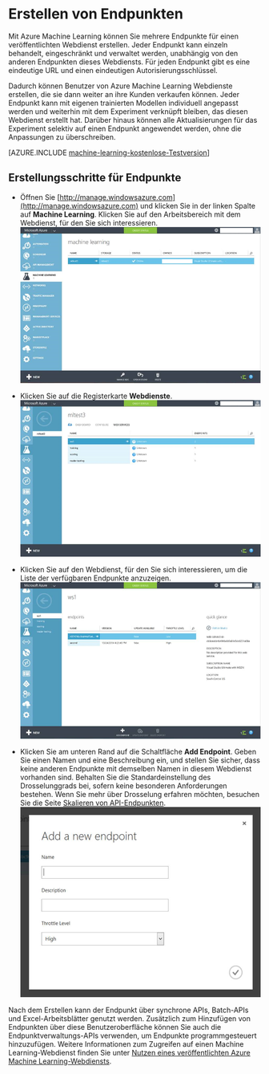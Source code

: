 <properties 
	pageTitle="Erstellen von Webdienst-Endpunkten in Machine Learning | Microsoft Azure" 
	description="Erstellen von Webdienst-Endpunkten in Azure Machine Learning" 
	services="machine-learning" 
	documentationCenter="" 
	authors="hiteshmadan" 
	manager="padou" 
	editor="cgronlun"/>

<tags
	ms.service="machine-learning"
	ms.devlang="multiple"
	ms.topic="article"
	ms.tgt_pltfrm="na"
	ms.workload="tbd" 
	ms.date="02/10/2016"
	ms.author="himad"/>


# Erstellen von Endpunkten

Mit Azure Machine Learning können Sie mehrere Endpunkte für einen veröffentlichten Webdienst erstellen. Jeder Endpunkt kann einzeln behandelt, eingeschränkt und verwaltet werden, unabhängig von den anderen Endpunkten dieses Webdiensts. Für jeden Endpunkt gibt es eine eindeutige URL und einen eindeutigen Autorisierungsschlüssel.

Dadurch können Benutzer von Azure Machine Learning Webdienste erstellen, die sie dann weiter an ihre Kunden verkaufen können. Jeder Endpunkt kann mit eigenen trainierten Modellen individuell angepasst werden und weiterhin mit dem Experiment verknüpft bleiben, das diesen Webdienst erstellt hat. Darüber hinaus können alle Aktualisierungen für das Experiment selektiv auf einen Endpunkt angewendet werden, ohne die Anpassungen zu überschreiben.

[AZURE.INCLUDE [machine-learning-kostenlose-Testversion](../../includes/machine-learning-free-trial.md)]

## Erstellungsschritte für Endpunkte
- Öffnen Sie [http://manage.windowsazure.com](http://manage.windowsazure.com) und klicken Sie in der linken Spalte auf **Machine Learning**. Klicken Sie auf den Arbeitsbereich mit dem Webdienst, für den Sie sich interessieren.![Navigieren Sie zum Arbeitsbereich](./media/machine-learning-create-endpoint/figure-1.png)


- Klicken Sie auf die Registerkarte **Webdienste**.![Navigieren Sie zum Webdienst](./media/machine-learning-create-endpoint/figure-2.png)


- Klicken Sie auf den Webdienst, für den Sie sich interessieren, um die Liste der verfügbaren Endpunkte anzuzeigen.![Navigieren Sie zum Endpunkt](./media/machine-learning-create-endpoint/figure-3.png)


- Klicken Sie am unteren Rand auf die Schaltfläche **Add Endpoint**. Geben Sie einen Namen und eine Beschreibung ein, und stellen Sie sicher, dass keine anderen Endpunkte mit demselben Namen in diesem Webdienst vorhanden sind. Behalten Sie die Standardeinstellung des Drosselunggrads bei, sofern keine besonderen Anforderungen bestehen. Wenn Sie mehr über Drosselung erfahren möchten, besuchen Sie die Seite [Skalieren von API-Endpunkten](machine-learning-scaling-endpoints.md). ![Endpunkt erstellen](./media/machine-learning-create-endpoint/figure-4.png)


Nach dem Erstellen kann der Endpunkt über synchrone APIs, Batch-APIs und Excel-Arbeitsblätter genutzt werden. Zusätzlich zum Hinzufügen von Endpunkten über diese Benutzeroberfläche können Sie auch die Endpunktverwaltungs-APIs verwenden, um Endpunkte programmgesteuert hinzuzufügen. Weitere Informationen zum Zugreifen auf einen Machine Learning-Webdienst finden Sie unter [Nutzen eines veröffentlichten Azure Machine Learning-Webdiensts](machine-learning-consume-web-services.md).
 

<!---HONumber=AcomDC_0211_2016-->